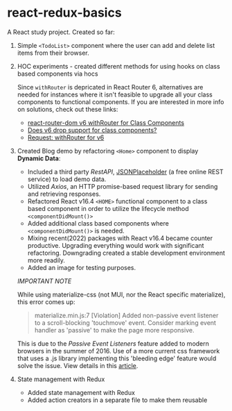 # react-redux-basics
A React study project. Created so far:
  1. Simple `<TodoList>` component where the user can add and delete list items from their browser.
  2. HOC experiments - created different methods for using hooks on class based components via hocs

      Since `withRouter` is depricated in React Router 6, alternatives are needed for instances where it isn't feasible to upgrade all your class components to functional components. If you are interested in more info on solutions, check out these links:
      - [react-router-dom v6 withRouter for Class Components](https://stackoverflow.com/questions/70169810/react-router-dom-v6-typescript-withrouter-for-class-components)
      - [Does v6 drop support for class components?](https://github.com/remix-run/react-router/issues/8146)
      - [Request: withRouter for v6](https://github.com/remix-run/react-router/issues/7256)
  
  3.  Created Blog demo by refactoring `<Home>` component to display **Dynamic Data**:

      - Included a third party *RestAPI*, [JSONPlaceholder](https://jsonplaceholder.typicode.com/guide/) (a free online REST service) to load demo data.
      - Utilized *Axios*, an HTTP promise-based request library for sending and retrieving responses.
      - Refactored React v16.4 `<HOME>` functional component to a class based component in order to utilize the lifecycle method `<componentDidMount()>`
      - Added additional class based components where `<componentDidMount()>` is needed.
      - Mixing recent(2022) packages with React v16.4 became counter productive. Upgrading everything would work with significant refactoring. Downgrading created a stable development environment more readily.
      - Added an image for testing purposes.

      *IMPORTANT NOTE*

      While using materialize-css (not MUI, nor the React specific materialize), this error comes up:

      >materialize.min.js:7 [Violation] Added non-passive event listener to a scroll-blocking 'touchmove' event. Consider marking event handler as 'passive' to make the page more responsive.

      This is due to the *Passive Event Listeners* feature added to modern browsers in the summer of 2016. Use of a more current css framework that uses a .js library implementing this 'bleeding edge' feature would solve the issue. View details in this [article](https://stackoverflow.com/questions/39152877/consider-marking-event-handler-as-passive-to-make-the-page-more-responsive).
      
  4.  State management with Redux
      - Added state management with Redux
      - Added action creators in a separate file to make them reusable